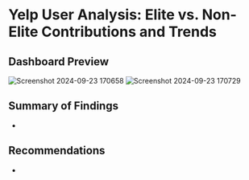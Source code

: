 # Yelp User Analysis: Elite vs. Non-Elite Contributions and Trends

## Dashboard Preview
![Screenshot 2024-09-23 170658](https://github.com/user-attachments/assets/edeee62c-e35e-4156-a60c-524f8ae3f1b0)
![Screenshot 2024-09-23 170729](https://github.com/user-attachments/assets/b251b25c-0777-4a70-a86e-bdbccdffdca4)

## Summary of Findings
*

## Recommendations
*
